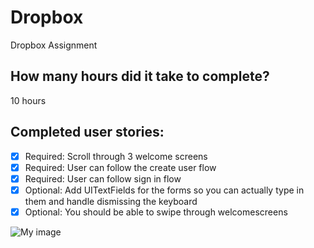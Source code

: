 Dropbox
=======

Dropbox Assignment

How many hours did it take to complete?
-
10 hours


Completed user stories:
-
 * [x] Required: Scroll through 3 welcome screens
 * [x] Required: User can follow the create user flow
 * [x] Required: User can follow sign in flow
 * [x] Optional: Add UITextFields for the forms so you can actually type in them and handle dismissing the keyboard
 * [x] Optional: You should be able to swipe through welcomescreens

![My image](http://f.cl.ly/items/3s2m1W0X2m2k0d400H3R/Dropbox.gif)

